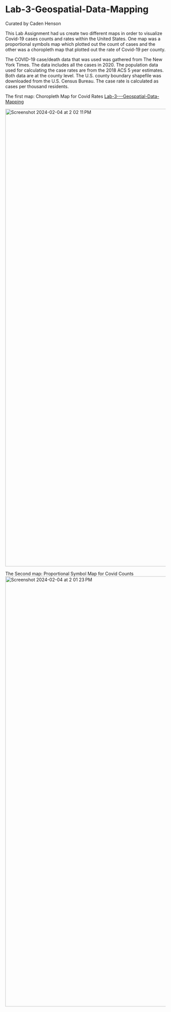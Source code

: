 # Lab-3-Geospatial-Data-Mapping
Curated by Caden Henson

This Lab Assignment had us create two different maps in order to visualize Covid-19 cases counts and rates within the United States. One map was a proportional symbols map which plotted out the count of cases and the other was a choropleth map that plotted out the rate of Covid-19 per county. 

The COVID-19 case/death data that was used was gathered from The New York Times. The data includes all the cases in 2020. The population data used for calculating the case rates are from the 2018 ACS 5 year estimates. Both data are at the county level. The U.S. county boundary shapefile was downloaded from the U.S. Census Bureau. The case rate is calculated as cases per thousand residents. 

The first map: Choropleth Map for Covid Rates [Lab-3---Geospatial-Data-Mapping](https://github.com/CadenTY/Lab-3---Geospatial-Data-Mapping/map1.html)


<img width="1439" alt="Screenshot 2024-02-04 at 2 02 11 PM" src="https://github.com/CadenTY/Lab-3---Geospatial-Data-Mapping/assets/97286724/2b324090-c337-42ec-8cc5-b51bd17ab133">

The Second map: Proportional Symbol Map for Covid Counts
<img width="1353" alt="Screenshot 2024-02-04 at 2 01 23 PM" src="https://github.com/CadenTY/Lab-3---Geospatial-Data-Mapping/assets/97286724/c184a594-d643-4cf8-9a64-181eef623b58">



